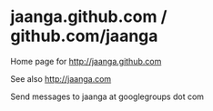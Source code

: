 jaanga.github.com / github.com/jaanga
=====================================

Home page for http://jaanga.github.com

See also http://jaanga.com

Send messages to jaanga at googlegroups dot com


